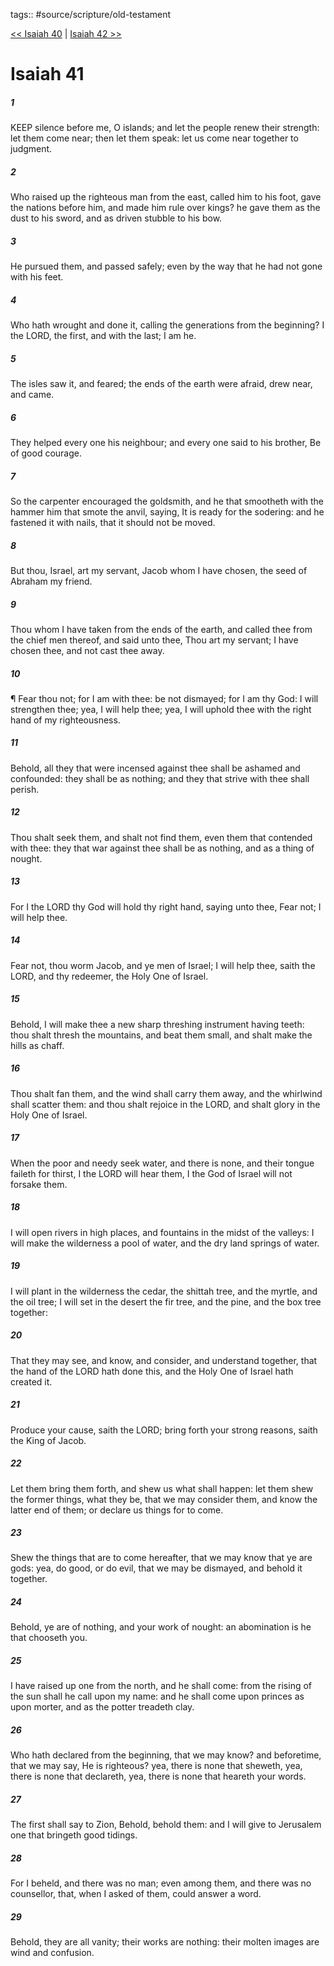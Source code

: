 tags:: #source/scripture/old-testament

[<< Isaiah 40](/Old_Testament/23_Isaiah/Isaiah_40.md) | [Isaiah 42 >>](/Old_Testament/23_Isaiah/Isaiah_42.md)

# Isaiah 41

##### 1

KEEP silence before me, O islands; and let the people renew their strength: let them come near; then let them speak: let us come near together to judgment.

##### 2

Who raised up the righteous man from the east, called him to his foot, gave the nations before him, and made him rule over kings? he gave them as the dust to his sword, and as driven stubble to his bow.

##### 3

He pursued them, and passed safely; even by the way that he had not gone with his feet.

##### 4

Who hath wrought and done it, calling the generations from the beginning? I the LORD, the first, and with the last; I am he.

##### 5

The isles saw it, and feared; the ends of the earth were afraid, drew near, and came.

##### 6

They helped every one his neighbour; and every one said to his brother, Be of good courage.

##### 7

So the carpenter encouraged the goldsmith, and he that smootheth with the hammer him that smote the anvil, saying, It is ready for the sodering: and he fastened it with nails, that it should not be moved.

##### 8

But thou, Israel, art my servant, Jacob whom I have chosen, the seed of Abraham my friend.

##### 9

Thou whom I have taken from the ends of the earth, and called thee from the chief men thereof, and said unto thee, Thou art my servant; I have chosen thee, and not cast thee away.

##### 10

¶ Fear thou not; for I am with thee: be not dismayed; for I am thy God: I will strengthen thee; yea, I will help thee; yea, I will uphold thee with the right hand of my righteousness.

##### 11

Behold, all they that were incensed against thee shall be ashamed and confounded: they shall be as nothing; and they that strive with thee shall perish.

##### 12

Thou shalt seek them, and shalt not find them, even them that contended with thee: they that war against thee shall be as nothing, and as a thing of nought.

##### 13

For I the LORD thy God will hold thy right hand, saying unto thee, Fear not; I will help thee.

##### 14

Fear not, thou worm Jacob, and ye men of Israel; I will help thee, saith the LORD, and thy redeemer, the Holy One of Israel.

##### 15

Behold, I will make thee a new sharp threshing instrument having teeth: thou shalt thresh the mountains, and beat them small, and shalt make the hills as chaff.

##### 16

Thou shalt fan them, and the wind shall carry them away, and the whirlwind shall scatter them: and thou shalt rejoice in the LORD, and shalt glory in the Holy One of Israel.

##### 17

When the poor and needy seek water, and there is none, and their tongue faileth for thirst, I the LORD will hear them, I the God of Israel will not forsake them.

##### 18

I will open rivers in high places, and fountains in the midst of the valleys: I will make the wilderness a pool of water, and the dry land springs of water.

##### 19

I will plant in the wilderness the cedar, the shittah tree, and the myrtle, and the oil tree; I will set in the desert the fir tree, and the pine, and the box tree together:

##### 20

That they may see, and know, and consider, and understand together, that the hand of the LORD hath done this, and the Holy One of Israel hath created it.

##### 21

Produce your cause, saith the LORD; bring forth your strong reasons, saith the King of Jacob.

##### 22

Let them bring them forth, and shew us what shall happen: let them shew the former things, what they be, that we may consider them, and know the latter end of them; or declare us things for to come.

##### 23

Shew the things that are to come hereafter, that we may know that ye are gods: yea, do good, or do evil, that we may be dismayed, and behold it together.

##### 24

Behold, ye are of nothing, and your work of nought: an abomination is he that chooseth you.

##### 25

I have raised up one from the north, and he shall come: from the rising of the sun shall he call upon my name: and he shall come upon princes as upon morter, and as the potter treadeth clay.

##### 26

Who hath declared from the beginning, that we may know? and beforetime, that we may say, He is righteous? yea, there is none that sheweth, yea, there is none that declareth, yea, there is none that heareth your words.

##### 27

The first shall say to Zion, Behold, behold them: and I will give to Jerusalem one that bringeth good tidings.

##### 28

For I beheld, and there was no man; even among them, and there was no counsellor, that, when I asked of them, could answer a word.

##### 29

Behold, they are all vanity; their works are nothing: their molten images are wind and confusion.
